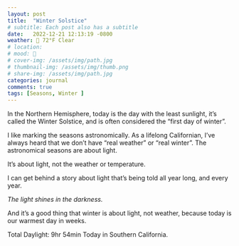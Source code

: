 ```yaml
---
layout: post
title:  "Winter Solstice"
# subtitle: Each post also has a subtitle
date:   2022-12-21 12:13:19 -0800
weather: 🔆 72°F Clear
# location: 
# mood: 🥰
# cover-img: /assets/img/path.jpg
# thumbnail-img: /assets/img/thumb.png
# share-img: /assets/img/path.jpg
categories: journal
comments: true
tags: [Seasons, Winter ]
---
```


In the Northern Hemisphere, today is the day with the least sunlight, it’s called the Winter Solstice, and is often considered the “first day of winter”. 

I like marking the seasons astronomically. As a lifelong Californian, I’ve always heard that we don’t have “real weather” or “real winter”. The astronomical seasons are about light. 

It’s about light, not the weather or temperature. 

I can get behind a story about light that’s being told all year long, and every year. 

*The light shines in the darkness.*

And it’s a good thing that winter is about light, not weather, because today is our warmest day in weeks. 

Total Daylight: 9hr 54min 
Today in Southern California. 
